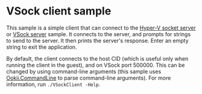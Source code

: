 # VSock client sample

This sample is a simple client that can connect to the [Hyper-V socket server](../HvSocketServer/)
or [VSock server](../VSockServer/) sample. It connects to the server, and prompts for strings to
send to the server. It then prints the server's response. Enter an empty string to exit the
application.

By default, the client connects to the host CID (which is useful only when running the client
in the guest), and on VSock port 500000. This can be changed by using command-line arguments (this
sample uses [Ookii.CommandLine](https://www.github.com/SvenGroot/Ookii.CommandLine) to parse
command-line arguments). For more information, run `./VSockClient -Help`.
